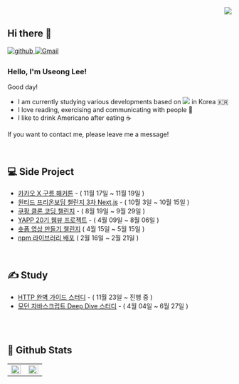 <div align="right">
<img src="https://komarev.com/ghpvc/?username=useonglee&&style=flat-square" align="right" />
</div>

<br/>  

## Hi there 👋

<a href="https://useonglee.github.io" target="_blank">
<img src=https://img.shields.io/badge/github-%2324292e.svg?&style=for-the-badge&logo=github&logoColor=white alt=github style="margin-bottom: 5px;" />
</a>
<a href="mailto:useong0830@gmail.com" target="_blank">
<img src=https://img.shields.io/badge/Gmail-D14836?&style=for-the-badge&logo=Gmail&logoColor=white alt=Gmail style="margin-bottom: 5px;" />
</a>

### Hello, I'm Useong Lee!

Good day!

* I am currently studying various developments based on <img src="https://img.shields.io/badge/javascript-F7DF1E?style=flat-square&logo=javascript&logoColor=black"/> in Korea :kr:
* I love reading, exercising and communicating with people :running:
* I like to drink Americano after eating :coffee:

If you want to contact me, please leave me a message!

<br/>

## 💻 Side Project
- [카카오 X 구름 해커톤](https://github.com/jeju-power-test) - ( 11월 17일 ~ 11월 19일 )
- [원티드 프리온보딩 챌린지 3차 Next.js](https://www.wanted.co.kr/events/pre_challenge_fe_3) - ( 10월 3일 ~ 10월 15일 )
- [쿠팡 클론 코딩 챌린지](https://github.com/useonglee/coupang-clone) - ( 8월 19일 ~ 9월 29일 )
- [YAPP 20기 웹뷰 프로젝트](https://github.com/YAPP-Github/20th-ALL-Rounder-Team-2-Web) - ( 4월 09일 ~ 8월 06일 )
- [숏폼 영상 만들기 챌린지](https://github.com/Numble-challenge-Team) ( 4월 15일 ~ 5월 15일 )
- [npm 라이브러리 배포](https://github.com/PPO-F-MAN/react-season-component) ( 2월 16일 ~ 2월 21일 )

<br/>

## ✍️ Study
- [HTTP 완벽 가이드 스터디](https://github.com/YAPP-Github/21st-Study-CS-3) - ( 11월 23일 ~ 진행 중 )
- [모던 자바스크립트 Deep Dive 스터디](https://github.com/PPO-F-MAN/modern-javascript-deep-dive) - ( 4월 04일 ~ 6월 27일 )

<br/>
<br/>

## 🌲 Github Stats
<table style="width: "100%" !important;">
  <tr>
    <td valign="top" width="50%">
      <img src="https://github-readme-stats.vercel.app/api?username=useonglee&show_icons=true&count_private=true&hide_border=true" align="left" style="width: 98%" />
    </td>
    <td valign="top" width="50%">
      <img src="https://github-readme-stats.vercel.app/api/top-langs/?username=useonglee&hide_border=true&layout=compact&hide=html,ruby,tex,scss,shell" align="left" style="width: 98%" />
    </td>
  </tr>
</table>  

<br/>  



<!--[![Top Langs](https://github-readme-stats.vercel.app/api/top-langs/?username=useonglee&layout=compact&theme=tokyonight)](https://github.com/useonglee)>
<!--
**useonglee/useonglee** is a ✨ _special_ ✨ repository because its `README.md` (this file) appears on your GitHub profile.
<!--<a href="https://instagram.com/id" target="_blank">
<img src=https://img.shields.io/badge/instagram-%23000000.svg?&style=for-the-badge&logo=instagram&logoColor=white&color=dd2a7b alt=instagram style="margin-bottom: 5px;" />
</a>>
### ✨ Tech Stack
<img src="https://img.shields.io/badge/javascript-F7DF1E?style=flat-square&logo=javascript&logoColor=black"/>
<img src="https://img.shields.io/badge/CSS3-1572B6?style=flat-square&logo=CSS3&logoColor=white"/>
<img src="https://img.shields.io/badge/HTML5-E34F26?style=flat-square&logo=HTML5&logoColor=white"/>


</td><td valign="top" width="50%">
<img src="https://github-readme-stats.vercel.app/api/top-langs/?username=useonglee&hide_border=true&layout=compact" align="left" style="width: 100%" />

Here are some ideas to get you started:

- 🔭 I’m currently working on ...
- 🌱 I’m currently learning ...
- 👯 I’m looking to collaborate on ...
- 🤔 I’m looking for help with ...
- 💬 Ask me about ...
- 📫 How to reach me: ...
- 😄 Pronouns: ...
- ⚡ Fun fact: ...
-->
